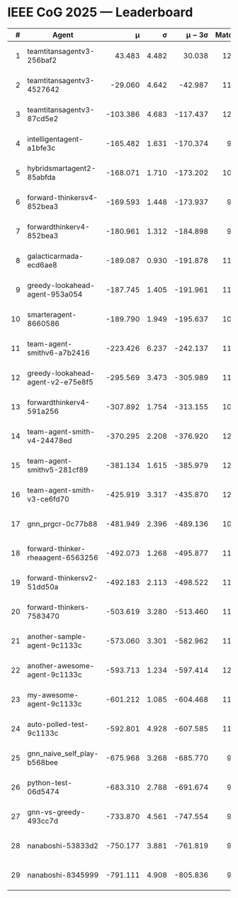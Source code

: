 # IEEE CoG 2025 — Leaderboard

| # | Agent | μ | σ | μ − 3σ | Matches | Updated |
|---:|---|---:|---:|---:|---:|---|
| 1 | teamtitansagentv3-256baf2 | 43.483 | 4.482 | 30.038 | 12160 | 2025-08-21 13:44 |
| 2 | teamtitansagentv3-4527642 | -29.060 | 4.642 | -42.987 | 11414 | 2025-08-21 13:44 |
| 3 | teamtitansagentv3-87cd5e2 | -103.386 | 4.683 | -117.437 | 12906 | 2025-08-21 13:44 |
| 4 | intelligentagent-a1bfe3c | -165.482 | 1.631 | -170.374 | 9825 | 2025-08-21 13:44 |
| 5 | hybridsmartagent2-85abfda | -168.071 | 1.710 | -173.202 | 10561 | 2025-08-21 13:44 |
| 6 | forward-thinkersv4-852bea3 | -169.593 | 1.448 | -173.937 | 9557 | 2025-08-21 13:44 |
| 7 | forwardthinkerv4-852bea3 | -180.961 | 1.312 | -184.898 | 9581 | 2025-08-21 13:44 |
| 8 | galacticarmada-ecd6ae8 | -189.087 | 0.930 | -191.878 | 11520 | 2025-08-21 13:44 |
| 9 | greedy-lookahead-agent-953a054 | -187.745 | 1.405 | -191.961 | 11424 | 2025-08-21 13:44 |
| 10 | smarteragent-8660586 | -189.790 | 1.949 | -195.637 | 10313 | 2025-08-21 13:44 |
| 11 | team-agent-smithv6-a7b2416 | -223.426 | 6.237 | -242.137 | 11600 | 2025-08-21 13:44 |
| 12 | greedy-lookahead-agent-v2-e75e8f5 | -295.569 | 3.473 | -305.989 | 11884 | 2025-08-21 13:44 |
| 13 | forwardthinkerv4-591a256 | -307.892 | 1.754 | -313.155 | 10079 | 2025-08-21 13:44 |
| 14 | team-agent-smith-v4-24478ed | -370.295 | 2.208 | -376.920 | 12422 | 2025-08-21 13:44 |
| 15 | team-agent-smithv5-281cf89 | -381.134 | 1.615 | -385.979 | 12280 | 2025-08-21 13:44 |
| 16 | team-agent-smith-v3-ce6fd70 | -425.919 | 3.317 | -435.870 | 12962 | 2025-08-21 13:44 |
| 17 | gnn_prgcr-0c77b88 | -481.949 | 2.396 | -489.136 | 10990 | 2025-08-21 13:44 |
| 18 | forward-thinker-rheaagent-6563256 | -492.073 | 1.268 | -495.877 | 11378 | 2025-08-21 13:44 |
| 19 | forward-thinkersv2-51dd50a | -492.183 | 2.113 | -498.522 | 11878 | 2025-08-21 13:44 |
| 20 | forward-thinkers-7583470 | -503.619 | 3.280 | -513.460 | 11260 | 2025-08-21 13:44 |
| 21 | another-sample-agent-9c1133c | -573.060 | 3.301 | -582.962 | 11860 | 2025-08-21 13:44 |
| 22 | another-awesome-agent-9c1133c | -593.713 | 1.234 | -597.414 | 12340 | 2025-08-21 13:44 |
| 23 | my-awesome-agent-9c1133c | -601.212 | 1.085 | -604.468 | 11960 | 2025-08-21 13:44 |
| 24 | auto-polled-test-9c1133c | -592.801 | 4.928 | -607.585 | 11420 | 2025-08-21 13:44 |
| 25 | gnn_naive_self_play-b568bee | -675.968 | 3.268 | -685.770 | 9680 | 2025-08-21 13:44 |
| 26 | python-test-06d5474 | -683.310 | 2.788 | -691.674 | 9840 | 2025-08-21 13:44 |
| 27 | gnn-vs-greedy-493cc7d | -733.870 | 4.561 | -747.554 | 9560 | 2025-08-21 13:44 |
| 28 | nanaboshi-53833d2 | -750.177 | 3.881 | -761.819 | 9260 | 2025-08-21 13:44 |
| 29 | nanaboshi-8345999 | -791.111 | 4.908 | -805.836 | 9870 | 2025-08-21 13:44 |
